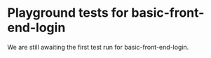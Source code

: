 # Playground tests for basic-front-end-login
We are still awaiting the first test run for basic-front-end-login.
